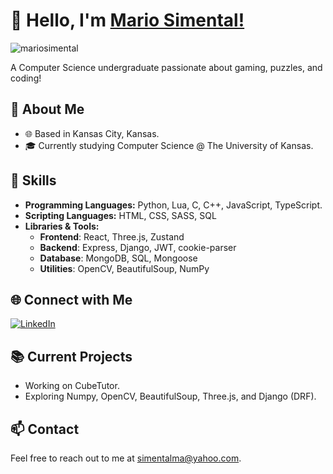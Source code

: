 # 👋 Hello, I'm [Mario Simental!](https://www.linkedin.com/in/mario-simental-66747620a/)

<p align="left"> <img src="https://komarev.com/ghpvc/?username=mariosimental&label=Profile%20views&color=0e75b6&style=flat" alt="mariosimental" /> </p>  

A Computer Science undergraduate passionate about gaming, puzzles, and coding!

## 🚀 About Me

- 🌐 Based in Kansas City, Kansas.
- 🎓 Currently studying Computer Science @ The University of Kansas.

## 🔧 Skills

- **Programming Languages:** Python, Lua,  C, C++, JavaScript, TypeScript.
- **Scripting Languages:** HTML, CSS, SASS, SQL
- **Libraries & Tools:**
  - **Frontend**: React, Three.js, Zustand
  - **Backend**: Express, Django, JWT, cookie-parser
  - **Database**: MongoDB, SQL, Mongoose
  - **Utilities**: OpenCV, BeautifulSoup, NumPy

## 🌐 Connect with Me

[![LinkedIn](https://img.shields.io/badge/LinkedIn-Connect-blue?style=for-the-badge&logo=linkedin&logoColor=white)](https://www.linkedin.com/in/mario-simental-66747620a/)

## 📚 Current Projects

- Working on CubeTutor.
- Exploring Numpy, OpenCV, BeautifulSoup, Three.js, and Django (DRF).

## 📫 Contact

Feel free to reach out to me at simentalma@yahoo.com.
